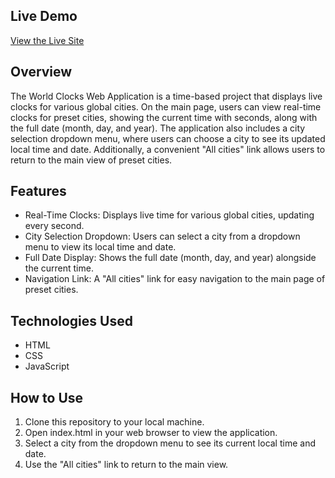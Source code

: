 ## Live Demo

[View the Live Site ](https://worldclocks-app.netlify.app/)

## **Overview**

The World Clocks Web Application is a time-based project that displays live clocks for various global cities. On the main page, users can view real-time clocks for preset cities, showing the current time with seconds, along with the full date (month, day, and year). The application also includes a city selection dropdown menu, where users can choose a city to see its updated local time and date. Additionally, a convenient "All cities" link allows users to return to the main view of preset cities.

## **Features**

- Real-Time Clocks: Displays live time for various global cities, updating every second.
- City Selection Dropdown: Users can select a city from a dropdown menu to view its local time and date.
- Full Date Display: Shows the full date (month, day, and year) alongside the current time.
- Navigation Link: A "All cities" link for easy navigation to the main page of preset cities.

## **Technologies Used**

- HTML
- CSS
- JavaScript

## **How to Use**

1. Clone this repository to your local machine.
2. Open index.html in your web browser to view the application.
3. Select a city from the dropdown menu to see its current local time and date.
4. Use the "All cities" link to return to the main view.
